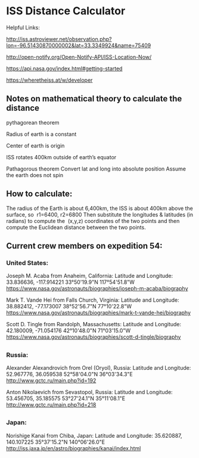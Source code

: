# ISS Distance Calculator

Helpful Links:

http://iss.astroviewer.net/observation.php?lon=-96.51430870000002&lat=33.3349924&name=75409

http://open-notify.org/Open-Notify-API/ISS-Location-Now/

https://api.nasa.gov/index.html#getting-started

https://wheretheiss.at/w/developer

##

## Notes on mathematical theory to calculate the distance

pythagorean theorem

Radius of earth is a constant

Center of earth is origin

ISS rotates 400km outside of earth’s equator

Pathagorous theorem
Convert lat and long into absolute position
Assume the earth does not spin

##

## How to calculate:

The radius of the Earth is about 6,400km, the ISS is about 400km above the surface, so 
r1=6400,
r2=6800
Then substitute the longitudes & latitudes (in radians) to compute the 
(x,y,z) coordinates of the two points and then compute the
Euclidean distance between the two points.

##

## Current crew members on expedition 54:

### United States:

Joseph M. Acaba from Anaheim, California:
Latitude and Longitude: 33.836636, -117.914221
33°50'19.9"N 117°54'51.8"W
https://www.nasa.gov/astronauts/biographies/joseph-m-acaba/biography

Mark T. Vande Hei from Falls Church, Virginia:
Latitude and Longitude: 38.882412, -77.173007
38°52'56.7"N 77°10'22.8"W
https://www.nasa.gov/astronauts/biographies/mark-t-vande-hei/biography

Scott D. Tingle from Randolph, Massachusetts:
Latitude and Longitude: 42.180009, -71.054176
42°10'48.0"N 71°03'15.0"W
https://www.nasa.gov/astronauts/biographies/scott-d-tingle/biography

##

### Russia:

Alexander Alexandrovich from Orel (Oryol), Russia:
Latitude and Longitude: 52.967776, 36.059538
52°58'04.0"N 36°03'34.3"E
http://www.gctc.ru/main.php?id=192

Anton Nikolaevich from Sevastopol, Russia:
Latitude and Longitude: 53.456705, 35.185575
53°27'24.1"N 35°11'08.1"E
http://www.gctc.ru/main.php?id=218

##

### Japan:

Norishige Kanai from Chiba, Japan:
Latitude and Longitude: 35.620887, 140.107225
35°37'15.2"N 140°06'26.0"E
http://iss.jaxa.jp/en/astro/biographies/kanai/index.html

##
